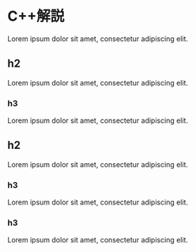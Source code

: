 # C++解説

Lorem ipsum dolor sit amet, consectetur adipiscing elit.

## h2

Lorem ipsum dolor sit amet, consectetur adipiscing elit.

### h3

Lorem ipsum dolor sit amet, consectetur adipiscing elit.

## h2

Lorem ipsum dolor sit amet, consectetur adipiscing elit.

### h3

Lorem ipsum dolor sit amet, consectetur adipiscing elit.

### h3

Lorem ipsum dolor sit amet, consectetur adipiscing elit.
